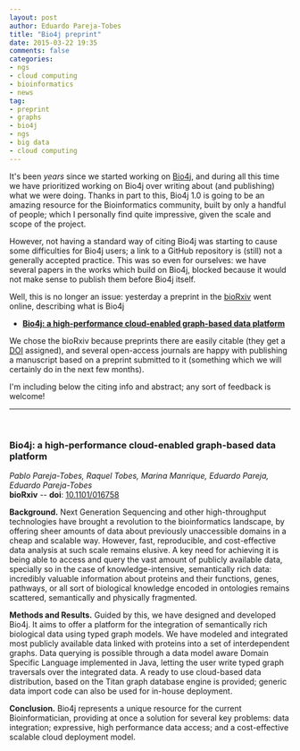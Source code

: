 ```yaml
---
layout: post
author: Eduardo Pareja-Tobes
title: "Bio4j preprint"
date: 2015-03-22 19:35
comments: false
categories:
- ngs
- cloud computing
- bioinformatics
- news
tag:
- preprint
- graphs
- bio4j
- ngs
- big data
- cloud computing
---
```


It's been _years_ since we started working on [Bio4j][Bio4j], and during all this time we have prioritized working on Bio4j over writing about (and publishing) what we were doing. Thanks in part to this, Bio4j 1.0 is going to be an amazing resource for the Bioinformatics community, built by only a handful of people; which I personally find quite impressive, given the scale and scope of the project. 

However, not having a standard way of citing Bio4j was starting to cause some difficulties for Bio4j users; a link to a GitHub repository is (still) not a generally accepted practice. This was so even for ourselves: we have several papers in the works which build on Bio4j, blocked because it would not make sense to publish them before Bio4j itself.

Well, this is no longer an issue: yesterday a preprint in the [bioRxiv][bioRxiv] went online, describing what is Bio4j

- **[Bio4j: a high-performance cloud-enabled graph-based data platform][Bio4j preprint]**

We chose the bioRxiv because preprints there are easily citable (they get a [DOI][DOI] assigned), and several open-access journals are happy with publishing a manuscript based on a preprint submitted to it (something which we will certainly do in the next few months).

I'm including below the citing info and abstract; any sort of feedback is welcome!

----
<br/>

### Bio4j: a high-performance cloud-enabled graph-based data platform

_Pablo Pareja-Tobes, Raquel Tobes, Marina Manrique, Eduardo Pareja, Eduardo Pareja-Tobes_ <br/>
**bioRxiv** -- **doi**: [10.1101/016758](http://dx.doi.org/10.1101/016758)

<!-- ### Abstract -->

**Background.** Next Generation Sequencing and other high-throughput technologies have brought a revolution to the bioinformatics landscape, by offering sheer amounts of data about previously unaccessible domains in a cheap and scalable way. However, fast, reproducible, and cost-effective data analysis at such scale remains elusive. A key need for achieving it is being able to access and query the vast amount of publicly available data, specially so in the case of knowledge-intensive, semantically rich data: incredibly valuable information about proteins and their functions, genes, pathways, or all sort of biological knowledge encoded in ontologies remains scattered, semantically and physically fragmented.

**Methods and Results.** Guided by this, we have designed and developed Bio4j. It aims to offer a platform for the integration of semantically rich biological data using typed graph models. We have modeled and integrated most publicly available data linked with proteins into a set of interdependent graphs. Data querying is possible through a data model aware Domain Specific Language implemented in Java, letting the user write typed graph traversals over the integrated data. A ready to use cloud-based data distribution, based on the Titan graph database engine is provided; generic data import code can also be used for in-house deployment.

**Conclusion.** Bio4j represents a unique resource for the current Bioinformatician, providing at once a solution for several key problems: data integration; expressive, high performance data access; and a cost-effective scalable cloud deployment model.

[Bio4j]: http://bio4j.com
[Bio4j preprint]: http://biorxiv.org/content/early/2015/03/20/016758
[bioRxiv]: http://biorxiv.org/
[DOI]: https://en.wikipedia.org/wiki/Digital_object_identifier

